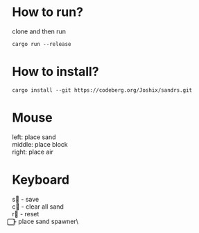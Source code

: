 # How to run?

clone and then run
```
cargo run --release
```

# How to install?

```
cargo install --git https://codeberg.org/Joshix/sandrs.git
```

# Mouse
left: place sand\
middle: place block\
right: place air

# Keyboard
s⃣ - save\
c⃣ - clear all sand\
r⃣ - reset\
 ⃣ - place sand spawner\
